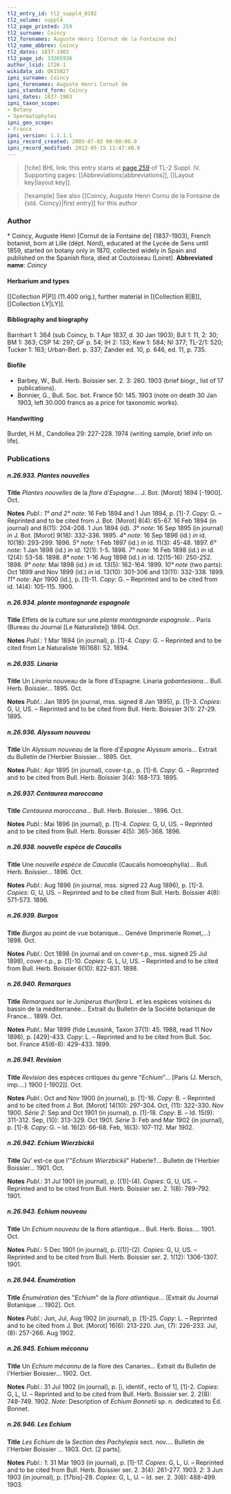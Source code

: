 ```yaml
---
tl2_entry_id: tl2_suppl4_0192
tl2_volume: suppl4
tl2_page_printed: 259
tl2_surname: Coincy
tl2_forenames: Auguste Henri [Cornut de la Fontaine de]
tl2_name_abbrev: Coincy
tl2_dates: 1837-1903
tl2_page_id: 33265936
author_lsid: 1726-1
wikidata_id: Q615827
ipni_surname: Coincy
ipni_forenames: Auguste Henri Cornut de
ipni_standard_form: Coincy
ipni_dates: 1837-1903
ipni_taxon_scope: 
- Botany
- Spermatophytes
ipni_geo_scope: 
- France
ipni_version: 1.1.1.1
ipni_record_created: 2003-07-02 00:00:00.0
ipni_record_modified: 2013-05-15 11:47:40.0
---
```



> [!cite] BHL link: this entry starts at [page 259](https://www.biodiversitylibrary.org/page/33265936) of TL-2 Suppl. IV.
> Supporting pages: [[Abbreviations|abbreviations]], [[Layout key|layout key]].

> [!example] See also [[Coincy, Auguste Henri Cornu de la Fontaine de {std. Coincy}|first entry]] for this author

### Author

\* Coincy, Auguste Henri \[Cornut de la Fontaine de\] (1837-1903), French botanist, born at Lille (dépt. Nord), educated at the Lycée de Sens until 1859, started on botany only in 1870, collected widely in Spain and published on the Spanish flora, died at Coutoiseau (Loiret). 
**Abbreviated name**: *Coincy*

#### Herbarium and types

[[Collection P|P]] (11.400 orig.), further material in [[Collection B|B]], [[Collection LY|LY]].

#### Bibliography and biography

Barnhart 1: 364 (sub Coincy, b. 1 Apr 1837, d. 30 Jan 1903); BJI 1: 11, 2: 30; BM 1: 363; CSP 14: 297; GF p. 54; IH 2: 133; Kew 1: 584; NI 377; TL-2/1: 520; Tucker 1: 163; Urban-Berl. p. 337; Zander ed. 10, p. 646, ed. 11, p. 735.

#### Biofile

- Barbey, W., Bull. Herb. Boissier ser. 2. 3: 260. 1903 (brief biogr., list of 17 publications).
- Bonnier, G., Bull. Soc. bot. France 50: 145. 1903 (note on death 30 Jan 1903, left 30.000 francs as a price for taxonomic works).

#### Handwriting

Burdet, H.M., Candollea 29: 227-228. 1974 (writing sample, brief info on life).

### Publications

##### n.26.933. Plantes nouvelles

**Title**
*Plantes nouvelles* de la *flore* d'*Espagne*... J. Bot. \[Morot\] 1894 \[-1900\]. Oct.

**Notes**
*Publ*.: *1° and 2° note*: 16 Feb 1894 and 1 Jun 1894, p. \[1\]-7. *Copy*: G. – Reprinted and to be cited from J. Bot. \[Morot\] 8(4): 65-67. 16 Feb 1894 (in journal) and 8(11): 204-208. 1 Jun 1894 (id).
*3° note*: 16 Sep 1895 (in journal) *in* J. Bot. \[Morot\] 9(18): 332-336. 1895.
*4° note*: 16 Sep 1896 (id.) *in* id. 10(18): 293-299. 1896.
*5° note*: 1 Feb 1897 (id.) *in* id. 11(3): 45-48. 1897.
*6° note*: 1 Jan 1898 (id.) *in* id. 12(1): 1-5. 1898.
*7° note*: 16 Feb 1898 (id.) *in* id. 12(4): 53-58. 1898.
*8° note*: 1-16 Aug 1898 (id.) *in* id. 12(15-16): 250-252. 1898.
*9° note*: Mai 1898 (id.) *in* id. 13(5): 162-164. 1899.
*10° note* (two parts): Oct 1899 and Nov 1899 (id.) *in* id. 13(10): 301-306 and 13(11): 332-338. 1899.
*11° note*: Apr 1900 (id.), p. \[1\]-11. *Copy*: G. – Reprinted and to be cited from id. 14(4): 105-115. 1900.

##### n.26.934. plante montagnarde espagnole

**Title**
Effets de la culture sur une *plante montagnarde espagnole*... Paris (Bureau du Journal \[Le Naturaliste\]) 1894. Oct.

**Notes**
*Publ*.: 1 Mar 1894 (in journal), p. \[1\]-4. *Copy*: G. – Reprinted and to be cited from Le Naturaliste 16(168): 52. 1894.

##### n.26.935. Linaria

**Title**
Un *Linaria* nouveau de la flore d'Espagne. Linaria *gobantesiana*... Bull. Herb. Boissier... 1895. Oct.

**Notes**
*Publ*.: Jan 1895 (in journal, mss. signed 8 Jan 1895), p. \[1\]-3. *Copies*: G, U, US. – Reprinted and to be cited from Bull. Herb. Boissier 3(1): 27-29. 1895.

##### n.26.936. Alyssum nouveau

**Title**
Un *Alyssum nouveau* de la flore d'*Espagne* Alyssum amoris... Extrait du Bulletin de l'Herbier Boissier... 1895. Oct.

**Notes**
*Publ*.: Apr 1895 (in journal), cover-t.p., p. \[1\]-6. *Copy*: G. – Reprinted and to be cited from Bull. Herb. Boissier 3(4): 168-173. 1895.

##### n.26.937. Centaurea maroccana

**Title**
*Centaurea maroccana*... Bull. Herb. Boissier... 1896. Oct.

**Notes**
*Publ*.: Mai 1896 (in journal), p. \[1\]-4. *Copies*: G, U, US. – Reprinted and to be cited from Bull. Herb. Boissier 4(5): 365-368. 1896.

##### n.26.938. nouvelle espèce de Caucalis

**Title**
Une *nouvelle espèce de Caucalis* (Caucalis homoeophylla)... Bull. Herb. Boissier... 1896. Oct.

**Notes**
*Publ*.: Aug 1896 (in journal, mss. signed 22 Aug 1896), p. \[1\]-3. *Copies*: G, U, US. – Reprinted and to be cited from Bull. Herb. Boissier 4(8): 571-573. 1896.

##### n.26.939. Burgos

**Title**
*Burgos* au point de vue botanique... Genéve (Imprimerie Romet,...) 1898. Oct.

**Notes**
*Publ*.: Oct 1898 (in journal and on cover-t.p., mss. signed 25 Jul 1898), cover-t.p., p. \[1\]-10.
*Copies*: G, L, U, US. – Reprinted and to be cited from Bull. Herb. Boissier 6(10): 822-831. 1898.

##### n.26.940. Remarques

**Title**
*Remarques* sur le *Juniperus thurifera* L. et les espèces voisines du bassin de la méditerranée... Extrait du Bulletin de la Société botanique de France... 1899. Oct.

**Notes**
*Publ*.: Mar 1899 (fide Leussink, Taxon 37(1): 45. 1988, read 11 Nov 1898), p. \[429\]-433.
*Copy*: L. – Reprinted and to be cited from Bull. Soc. bot. France 45(6-8): 429-433. 1899.

##### n.26.941. Revision

**Title**
*Revision* des espèces critiques du genre "*Echium*"... \[Paris (J. Mersch, imp....) 1900 \[-1902\]\]. Oct.

**Notes**
*Publ*.: Oct and Nov 1900 (in journal), p. \[1\]-16. *Copy*: B. – Reprinted and to be cited from J. Bot. \[Morot\] 14(10): 297-304. Oct, (11): 322-330. Nov 1900.
*Série 2*: Sep and Oct 1901 (in journal), p. \[1\]-18. *Copy*: B. – Id. 15(9): 311-312. Sep, (10): 313-329. Oct 1901.
*Série* 3: Feb and Mar 1902 (in journal), p. \[1\]-8. *Copy*: G. – Id. 16(2): 66-68. Feb, 16(3): 107-112. Mar 1902.

##### n.26.942. Echium Wierzbickii

**Title**
Qu' est-ce que l'"*Echium Wierzbickii*" Haberle?... Bulletin de l'Herbier Boissier... 1901. Oct.

**Notes**
*Publ*.: 31 Jul 1901 (in journal), p. \[(1)\]-(4). *Copies*: G, U, US. – Reprinted and to be cited from Bull. Herb. Boissier ser. 2. 1(8): 789-792. 1901.

##### n.26.943. Echium nouveau

**Title**
Un *Echium nouveau* de la flore atlantique... Bull. Herb. Boiss.... 1901. Oct.

**Notes**
*Publ*.: 5 Dec 1901 (in journal), p. \[(1)\]-(2). *Copies*: G, U, US. – Reprinted and to be cited from Bull. Herb. Boissier ser. 2. 1(12): 1306-1307. 1901.

##### n.26.944. Énumération

**Title**
*Énumération* des "*Echium*" de la *flore atlantique*... \[Extrait du Journal Botanique ... 1902\]. Oct.

**Notes**
*Publ*.: Jun, Jul, Aug 1902 (in journal), p. \[1\]-25. *Copy*: L. – Reprinted and to be cited from J. Bot. \[Morot\] 16(6): 213-220. Jun, (7): 226-233. Jul, (8): 257-266. Aug 1902.

##### n.26.945. Echium méconnu

**Title**
Un *Echium méconnu* de la flore des Canaries... Extrait du Bulletin de l'Herbier Boissier... 1902. Oct.

**Notes**
*Publ*.: 31 Jul 1902 (in journal), p. \[i, identif., recto of 1\], \[1\]-2. *Copies*: G, L, U. – Reprinted and to be cited from Bull. Herb. Boissier ser. 2. 2(8): 748-749. 1902.
*Note*: Description of *Echium Bonnetii* sp. n. dedicated to Éd. Bonnet.

##### n.26.946. Les Echium

**Title**
*Les Echium* de la *Section* des *Pachylepis* sect. nov.... Bulletin de l'Herbier Boissier ... 1903. Oct. \[2 parts\].

**Notes**
*Publ*.: *1*: 31 Mar 1903 (in journal), p. \[1\]-17. *Copies*: G, L, U. – Reprinted and to be cited from Bull. Herb. Boissier ser. 2. 3(4): 261-277. 1903.
*2*: 3 Jun 1903 (in journal), p. \[17bis\]-28. *Copies*: G, L, U. – Id. ser. 2. 3(6): 488-499. 1903.

